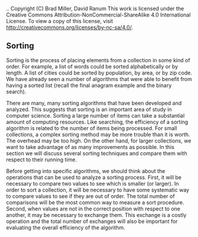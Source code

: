 ..  Copyright (C)  Brad Miller, David Ranum
    This work is licensed under the Creative Commons Attribution-NonCommercial-ShareAlike 4.0 International License. To view a copy of this license, visit http://creativecommons.org/licenses/by-nc-sa/4.0/.


Sorting
-------

Sorting is the process of placing elements from a collection in some
kind of order. For example, a list of words could be sorted
alphabetically or by length. A list of cities could be sorted by
population, by area, or by zip code. We have already seen a number of
algorithms that were able to benefit from having a sorted list (recall
the final anagram example and the binary search).

There are many, many sorting algorithms that have been developed and
analyzed. This suggests that sorting is an important area of study in
computer science. Sorting a large number of items can take a substantial
amount of computing resources. Like searching, the efficiency of a
sorting algorithm is related to the number of items being processed. For
small collections, a complex sorting method may be more trouble than it
is worth. The overhead may be too high. On the other hand, for larger
collections, we want to take advantage of as many improvements as
possible. In this section we will discuss several sorting techniques and
compare them with respect to their running time.

Before getting into specific algorithms, we should think about the
operations that can be used to analyze a sorting process. First, it will
be necessary to compare two values to see which is smaller (or larger).
In order to sort a collection, it will be necessary to have some
systematic way to compare values to see if they are out of order. The
total number of comparisons will be the most common way to measure a
sort procedure. Second, when values are not in the correct position with
respect to one another, it may be necessary to exchange them. This
exchange is a costly operation and the total number of exchanges will
also be important for evaluating the overall efficiency of the
algorithm.

